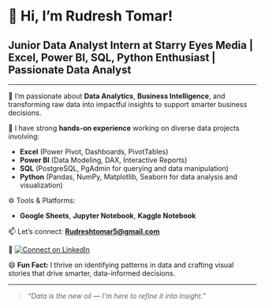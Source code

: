 # 👋 Hi, I’m Rudresh Tomar!

## Junior Data Analyst Intern at Starry Eyes Media | Excel, Power BI, SQL, Python Enthusiast | Passionate Data Analyst 
---

👀 I’m passionate about **Data Analytics**, **Business Intelligence**, and transforming raw data into impactful insights to support smarter business decisions.

💼 I have strong **hands-on experience** working on diverse data projects involving:
- **Excel** (Power Pivot, Dashboards, PivotTables)
- **Power BI** (Data Modeling, DAX, Interactive Reports)
- **SQL** (PostgreSQL, PgAdmin for querying and data manipulation)
- **Python** (Pandas, NumPy, Matplotlib, Seaborn for data analysis and visualization)

⚙️ Tools & Platforms:
- **Google Sheets**, **Jupyter Notebook**, **Kaggle Notebook**

📫 Let’s connect: **Rudreshtomar5@gmail.com**

🔗 [![Connect on LinkedIn](https://img.shields.io/badge/Connect_on-LinkedIn-blue?logo=linkedin&style=for-the-badge)](https://www.linkedin.com/in/rudreshtomar5/)



😄 **Fun Fact:** I thrive on identifying patterns in data and crafting visual stories that drive smarter, data-informed decisions.

---

> *“Data is the new oil — I’m here to refine it into insight.”*
